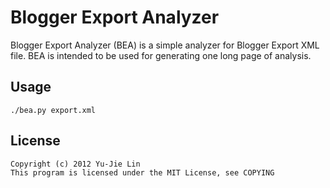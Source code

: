 Blogger Export Analyzer
=======================

Blogger Export Analyzer (BEA) is a simple analyzer for Blogger Export XML file. BEA is intended to be used for generating one long page of analysis.


Usage
-----

    ./bea.py export.xml



License
-------

    Copyright (c) 2012 Yu-Jie Lin
    This program is licensed under the MIT License, see COPYING
